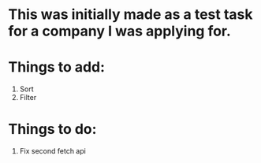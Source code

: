 # This was initially made as a test task for a company I was applying for.

# Things to add:
1. Sort
2. Filter

# Things to do:
1. Fix second fetch api
